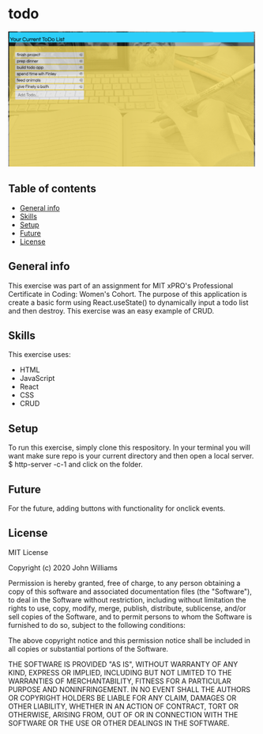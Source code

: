 # todo
<img src= "todolist.png" width='500'/>

## Table of contents
* [General info](#general-info)
* [Skills](#skills)
* [Setup](#setup)
* [Future](#future)
* [License](#license)
## General info
This exercise was part of an assignment for MIT xPRO's Professional Certificate in Coding: Women's Cohort. The purpose of this application is create a basic form using React.useState() to dynamically input a todo list and then destroy. This exercise was an easy example of CRUD.
	
## Skills
This exercise uses:
* HTML
* JavaScript
* React
* CSS
* CRUD
	
## Setup
To run this exercise, simply clone this respository. In your terminal you will want make sure repo is your current directory and then open a local server. 
$ http-server -c-1 and click on the folder.

## Future
For the future, adding buttons with functionality for onclick events.

## License
MIT License

Copyright (c) 2020 John Williams

Permission is hereby granted, free of charge, to any person obtaining a copy
of this software and associated documentation files (the "Software"), to deal
in the Software without restriction, including without limitation the rights
to use, copy, modify, merge, publish, distribute, sublicense, and/or sell
copies of the Software, and to permit persons to whom the Software is
furnished to do so, subject to the following conditions:

The above copyright notice and this permission notice shall be included in all
copies or substantial portions of the Software.

THE SOFTWARE IS PROVIDED "AS IS", WITHOUT WARRANTY OF ANY KIND, EXPRESS OR
IMPLIED, INCLUDING BUT NOT LIMITED TO THE WARRANTIES OF MERCHANTABILITY,
FITNESS FOR A PARTICULAR PURPOSE AND NONINFRINGEMENT. IN NO EVENT SHALL THE
AUTHORS OR COPYRIGHT HOLDERS BE LIABLE FOR ANY CLAIM, DAMAGES OR OTHER
LIABILITY, WHETHER IN AN ACTION OF CONTRACT, TORT OR OTHERWISE, ARISING FROM,
OUT OF OR IN CONNECTION WITH THE SOFTWARE OR THE USE OR OTHER DEALINGS IN THE
SOFTWARE.
